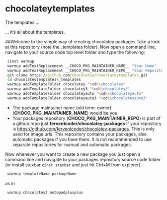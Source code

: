 chocolateytemplates
===================

The templates …


… it’s all about the templates.

##Welcome to the simple way of creating chocolatey packages
Take a look at this repository (note the _templates folder).
Now open a command line, navigate to your source code top level folder and type the following:

```cmd
 cinst warmup
 warmup addTextReplacement __CHOCO_PKG_MAINTAINER_NAME__ "Your Name"
 warmup addTextReplacement __CHOCO_PKG_MAINTAINER_REPO__ "Your Repository (contains your packages)"
 git clone https://github.com/chocolatey/chocolateytemplates.git
 cd chocolateytemplates\_templates
 warmup addTemplateFolder chocolatey "%cd%\chocolatey"
 warmup addTemplateFolder chocolatey3 "%cd%\chocolatey3"
 warmup addTemplateFolder chocolateyauto "%cd%\chocolateyauto"
 warmup addTemplateFolder chocolateyauto3 "%cd%\chocolateyauto3"
```

 * The package maintainer name (old term: owner) (__CHOCO_PKG_MAINTAINER_NAME__) would be you.
 * Your packages repository (__CHOCO_PKG_MAINTAINER_REPO__) is part of a github repo just **ferventcoder/chocolatey-packages** if your repository is https://github.com/ferventcoder/chocolatey-packages. This is only used for image urls. This repository contains your packages, also automatic packages if you have them. It is not recommended to use separate repositories for manual and automatic packages.

Now whenever you want to create a new package you just open a command line and navigate to your packages repository source code folder (or install stexbar `cinst stexbar` and just hit Ctrl+M from explorer).

```cmd
 warmup templateName packageName
```

as in

```cmd
 warmup chocolatey3 notepadplusplus
```

